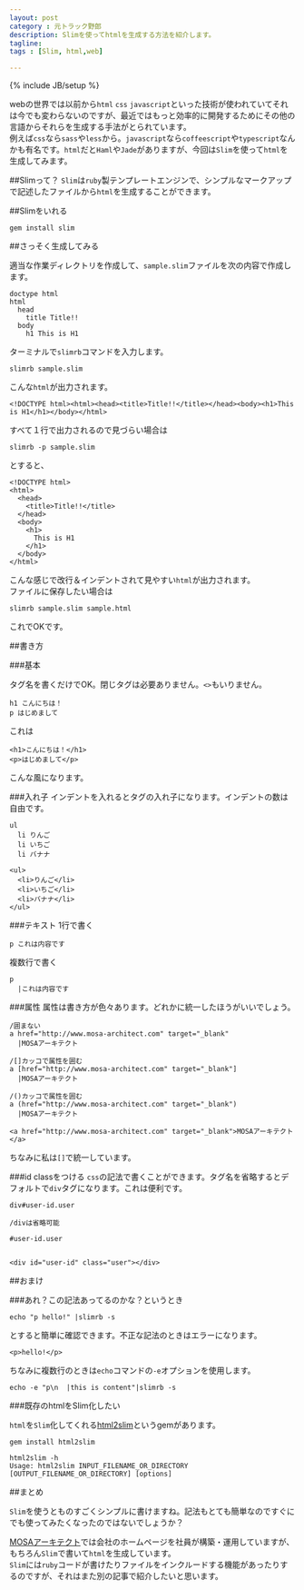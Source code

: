```yaml
---
layout: post
category : 元トラック野郎
description: Slimを使ってhtmlを生成する方法を紹介します。
tagline: 
tags : [Slim, html,web]

---
```

{% include JB/setup %}

webの世界では以前から`html` `css` `javascript`といった技術が使われていてそれは今でも変わらないのですが、最近ではもっと効率的に開発するためにその他の言語からそれらを生成する手法がとられています。  
例えば`css`なら`sass`や`less`から。`javascript`なら`coffeescript`や`typescript`なんかも有名です。`html`だと`Haml`や`Jade`がありますが、今回は`Slim`を使って`html`を生成してみます。

##Slimって？
`Slim`は`ruby`製テンプレートエンジンで、シンプルなマークアップで記述したファイルから`html`を生成することができます。

##Slimをいれる

    gem install slim

##さっそく生成してみる

適当な作業ディレクトリを作成して、`sample.slim`ファイルを次の内容で作成します。  

    doctype html
    html
      head
        title Title!!
      body
        h1 This is H1

ターミナルで`slimrb`コマンドを入力します。  

    slimrb sample.slim

こんな`html`が出力されます。  


    <!DOCTYPE html><html><head><title>Title!!</title></head><body><h1>This is H1</h1></body></html>

すべて１行で出力されるので見づらい場合は  

    slimrb -p sample.slim 

とすると、  

    <!DOCTYPE html>
    <html>
      <head>
        <title>Title!!</title>
      </head>
      <body>
        <h1>
          This is H1
        </h1>
      </body>
    </html>

こんな感じで改行＆インデントされて見やすい`html`が出力されます。  
ファイルに保存したい場合は  

    slimrb sample.slim sample.html

これでOKです。

##書き方

###基本

タグ名を書くだけでOK。閉じタグは必要ありません。`<>`もいりません。

    h1 こんにちは！
    p はじめまして

これは

    <h1>こんにちは！</h1>
    <p>はじめまして</p>

こんな風になります。

###入れ子
インデントを入れるとタグの入れ子になります。インデントの数は自由です。

    ul
      li りんご
      li いちご
      li バナナ

    <ul>
      <li>りんご</li>
      <li>いちご</li>
      <li>バナナ</li>
    </ul>
    
###テキスト
1行で書く

    p これは内容です


複数行で書く

    p
      |これは内容です

###属性
属性は書き方が色々あります。どれかに統一したほうがいいでしょう。

    /囲まない
    a href="http://www.mosa-architect.com" target="_blank"
      |MOSAアーキテクト

    /[]カッコで属性を囲む
    a [href="http://www.mosa-architect.com" target="_blank"]
      |MOSAアーキテクト

    /()カッコで属性を囲む
    a (href="http://www.mosa-architect.com" target="_blank")
      |MOSAアーキテクト

    <a href="http://www.mosa-architect.com" target="_blank">MOSAアーキテクト</a>
    
ちなみに私は`[]`で統一しています。

###id classをつける
`css`の記法で書くことができます。タグ名を省略するとデフォルトで`div`タグになります。これは便利です。

    div#user-id.user

    /divは省略可能

    #user-id.user


    <div id="user-id" class="user"></div>


##おまけ

###あれ？この記法あってるのかな？というとき

    echo "p hello!" |slimrb -s


とすると簡単に確認できます。不正な記法のときはエラーになります。

    <p>hello!</p>

ちなみに複数行のときは`echo`コマンドの`-e`オプションを使用します。

    echo -e "p\n  |this is content"|slimrb -s

###既存のhtmlをSlim化したい

`html`を`Slim`化してくれる[html2slim](https://github.com/slim-template/html2slim)というgemがあります。

    gem install html2slim

    html2slim -h
    Usage: html2slim INPUT_FILENAME_OR_DIRECTORY [OUTPUT_FILENAME_OR_DIRECTORY] [options]



##まとめ

`Slim`を使うとものすごくシンプルに書けますね。記法もとても簡単なのですぐにでも使ってみたくなったのではないでしょうか？

[MOSAアーキテクト](http://www.mosa-architect.com)では会社のホームページを社員が構築・運用していますが、もちろん`Slim`で書いて`html`を生成しています。  
`Slim`には`ruby`コードが書けたりファイルをインクルードする機能があったりするのですが、それはまた別の記事で紹介したいと思います。

